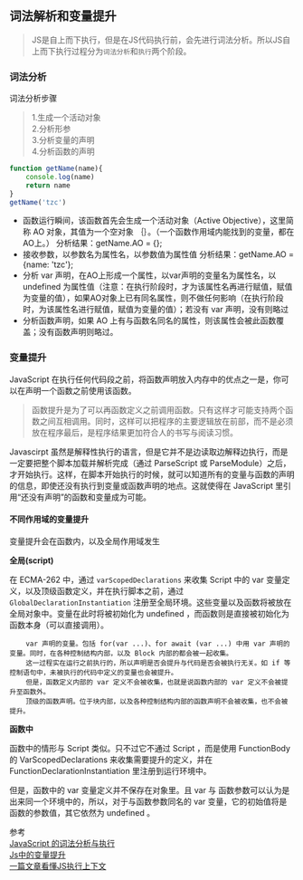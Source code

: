 ## 词法解析和变量提升
> JS是自上而下执行，但是在JS代码执行前，会先进行词法分析。所以JS自上而下执行过程分为`词法分析`和`执行`两个阶段。

### 词法分析
词法分析步骤
>1.生成一个活动对象<br>
2.分析形参<br>
3.分析变量的声明<br>
4.分析函数的声明
```js
function getName(name){
    console.log(name)
    return name
}
getName('tzc')
```
+ 函数运行瞬间，该函数首先会生成一个活动对象（Active Objective），这里简称 AO 对象，其值为一个空对象 ｛｝。（一个函数作用域内能找到的变量，都在 AO上。）
        分析结果：getName.AO = {};
+ 接收参数，以参数名为属性名，以参数值为属性值
        分析结果：getName.AO = {name: 'tzc'};
+ 分析 var 声明，在AO上形成一个属性，以var声明的变量名为属性名，以 undefined 为属性值（注意：在执行阶段时，才为该属性名再进行赋值，赋值为变量的值），如果AO对象上已有同名属性，则不做任何影响（在执行阶段时，为该属性名进行赋值，赋值为变量的值）；若没有 var 声明，没有则略过
+ 分析函数声明，如果 AO 上有与函数名同名的属性，则该属性会被此函数覆盖；没有函数声明则略过。
### 变量提升
JavaScript 在执行任何代码段之前，将函数声明放入内存中的优点之一是，你可以在声明一个函数之前使用该函数。
>函数提升是为了可以再函数定义之前调用函数。只有这样才可能支持两个函数之间互相调用。同时，这样可以把程序的主要逻辑放在前部，而不是必须放在程序最后，是程序结果更加符合人的书写与阅读习惯。

Javascirpt 虽然是解释性执行的语言，但是它并不是边读取边解释边执行，而是一定要把整个脚本加载并解析完成（通过 ParseScript 或 ParseModule）之后，才开始执行。这样，在脚本开始执行的时候，就可以知道所有的变量与函数的声明的信息，即使还没有执行到变量或函数声明的地点。这就使得在 JavaScript 里引用“还没有声明”的函数和变量成为可能。

#### 不同作用域的变量提升
变量提升会在函数内，以及全局作用域发生

**全局(script)**

在 ECMA-262 中，通过 `varScopedDeclarations` 来收集 Script 中的 var 变量定义，以及顶级函数定义，并在执行脚本之前，通过 `GlobalDeclarationInstantiation` 注册至全局环境。这些变量以及函数将被放在全局对象中。变量在此时将被初始化为 undefined ，而函数则是直接被初始化为函数本身（可以直接调用）。

        var 声明的变量。包括 for(var ...)、for await (var ...) 中用 var 声明的变量。同时，在各种控制结构内部，以及 Block 内部的都会被一起收集。
        这一过程实在运行之前执行的，所以声明是否会提升与代码是否会被执行无关。如 if 等控制语句中，未被执行的代码中定义的变量也会被提升。
        但是，函数定义内部的 var 定义不会被收集，也就是说函数内部的 var 定义不会被提升至函数外。
        顶级的函数声明。位于块内部，以及各种控制结构内部的函数声明不会被收集，也不会被提升。

**函数中**

函数中的情形与 Script 类似。只不过它不通过 Script ，而是使用 FunctionBody 的 VarScopedDeclarations 来收集需要提升的定义，并在 FunctionDeclarationInstantiation 里注册到运行环境中。

但是，函数中的 var 变量定义并不保存在对象里。且 var 与 函数参数可以认为是出来同一个环境中的，所以，对于与函数参数同名的 var 变量，它的初始值将是函数的参数值，其它依然为 undefined 。




参考<br>
[JavaScript 的词法分析与执行](https://zhuanlan.zhihu.com/p/46846145)<br>
[Js中的变量提升](http://www.fly63.com/article/detial/5186)<br>
[一篇文章看懂JS执行上下文](https://www.cnblogs.com/echolun/p/11438363.html)